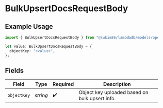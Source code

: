 # BulkUpsertDocsRequestBody

## Example Usage

```typescript
import { BulkUpsertDocsRequestBody } from "@swkim86/lambdadb/models/operations";

let value: BulkUpsertDocsRequestBody = {
  objectKey: "<value>",
};
```

## Fields

| Field                                          | Type                                           | Required                                       | Description                                    |
| ---------------------------------------------- | ---------------------------------------------- | ---------------------------------------------- | ---------------------------------------------- |
| `objectKey`                                    | *string*                                       | :heavy_check_mark:                             | Object key uploaded based on bulk upsert info. |